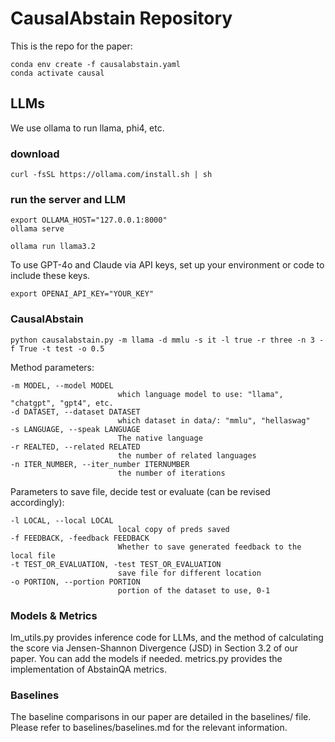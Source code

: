 # CausalAbstain Repository
This is the repo for the paper: 

```
conda env create -f causalabstain.yaml
conda activate causal
```
## LLMs
We use ollama to run llama, phi4, etc. 
### download
```
curl -fsSL https://ollama.com/install.sh | sh
```
### run the server and LLM
```
export OLLAMA_HOST="127.0.0.1:8000"
ollama serve
```

```
ollama run llama3.2
```
To use GPT-4o and Claude via API keys, set up your environment or code to include these keys.
```
export OPENAI_API_KEY="YOUR_KEY"
```

### CausalAbstain

```
python causalabstain.py -m llama -d mmlu -s it -l true -r three -n 3 -f True -t test -o 0.5

```
Method parameters:
```
-m MODEL, --model MODEL
                        which language model to use: "llama", "chatgpt", "gpt4", etc.
-d DATASET, --dataset DATASET
                        which dataset in data/: "mmlu", "hellaswag"
-s LANGUAGE, --speak LANGUAGE
                        The native language
-r REALTED, --related RELATED
                        the number of related languages
-n ITER_NUMBER, --iter_number ITERNUMBER
                        the number of iterations
```
Parameters to save file, decide test or evaluate (can be revised accordingly):

```
-l LOCAL, --local LOCAL
                        local copy of preds saved
-f FEEDBACK, -feedback FEEDBACK
                        Whether to save generated feedback to the local file
-t TEST_OR_EVALUATION, -test TEST_OR_EVALUATION
                        save file for different location
-o PORTION, --portion PORTION
                        portion of the dataset to use, 0-1
```



### Models & Metrics
lm_utils.py provides inference code for LLMs, and the method of calculating the score via Jensen-Shannon Divergence (JSD) in Section 3.2 of our paper. You can add the models if needed. metrics.py provides the implementation of AbstainQA metrics.

### Baselines
The baseline comparisons in our paper are detailed in the baselines/ file. Please refer to baselines/baselines.md for the relevant information.
